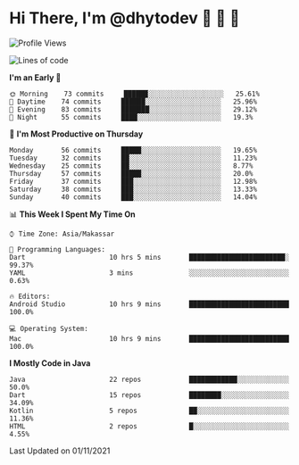 # Hi There, I'm @dhytodev 👋 👋 👋

<!--
**DhytoDev/dhytodev** is a ✨ _special_ ✨ repository because its `README.md` (this file) appears on your GitHub profile.

Here are some ideas to get you started:

- 🔭 I’m currently working on ...
- 🌱 I’m currently learning ...
- 👯 I’m looking to collaborate on ...
- 🤔 I’m looking for help with ...
- 💬 Ask me about ...
- 📫 How to reach me: ...
- 😄 Pronouns: ...
- ⚡ Fun fact: ...
-->

<!--START_SECTION:waka-->
![Profile Views](http://img.shields.io/badge/Profile%20Views-12-blue)

![Lines of code](https://img.shields.io/badge/From%20Hello%20World%20I%27ve%20Written-279352%20lines%20of%20code-blue)

**I'm an Early 🐤** 

```text
🌞 Morning    73 commits     ██████░░░░░░░░░░░░░░░░░░░   25.61% 
🌆 Daytime    74 commits     ██████░░░░░░░░░░░░░░░░░░░   25.96% 
🌃 Evening    83 commits     ███████░░░░░░░░░░░░░░░░░░   29.12% 
🌙 Night      55 commits     ████░░░░░░░░░░░░░░░░░░░░░   19.3%

```
📅 **I'm Most Productive on Thursday** 

```text
Monday       56 commits     █████░░░░░░░░░░░░░░░░░░░░   19.65% 
Tuesday      32 commits     ██░░░░░░░░░░░░░░░░░░░░░░░   11.23% 
Wednesday    25 commits     ██░░░░░░░░░░░░░░░░░░░░░░░   8.77% 
Thursday     57 commits     █████░░░░░░░░░░░░░░░░░░░░   20.0% 
Friday       37 commits     ███░░░░░░░░░░░░░░░░░░░░░░   12.98% 
Saturday     38 commits     ███░░░░░░░░░░░░░░░░░░░░░░   13.33% 
Sunday       40 commits     ███░░░░░░░░░░░░░░░░░░░░░░   14.04%

```


📊 **This Week I Spent My Time On** 

```text
⌚︎ Time Zone: Asia/Makassar

💬 Programming Languages: 
Dart                     10 hrs 5 mins       ████████████████████████░   99.37% 
YAML                     3 mins              ░░░░░░░░░░░░░░░░░░░░░░░░░   0.63%

🔥 Editors: 
Android Studio           10 hrs 9 mins       █████████████████████████   100.0%

💻 Operating System: 
Mac                      10 hrs 9 mins       █████████████████████████   100.0%

```

**I Mostly Code in Java** 

```text
Java                     22 repos            ████████████░░░░░░░░░░░░░   50.0% 
Dart                     15 repos            ████████░░░░░░░░░░░░░░░░░   34.09% 
Kotlin                   5 repos             ██░░░░░░░░░░░░░░░░░░░░░░░   11.36% 
HTML                     2 repos             █░░░░░░░░░░░░░░░░░░░░░░░░   4.55%

```



 Last Updated on 01/11/2021
<!--END_SECTION:waka-->
